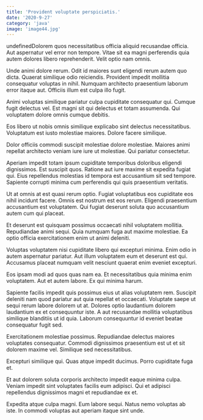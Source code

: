 ```yaml
---
title: 'Provident voluptate perspiciatis.'
date: '2020-9-27'
category: 'java'
image: 'image44.jpg'
---
```


undefinedDolorem quos necessitatibus officia aliquid recusandae officia. Aut aspernatur vel error non tempore. Vitae sit ea magni perferendis quia autem dolores libero reprehenderit. Velit optio nam omnis.
 Unde animi dolore rerum. Odit id maiores sunt eligendi rerum autem quo dicta. Quaerat similique odio reiciendis. Provident impedit mollitia consequatur voluptas in nihil. Numquam architecto praesentium laborum error itaque aut. Officiis illum est culpa illo fugit.
 Animi voluptas similique pariatur culpa cupiditate consequatur qui. Cumque fugit delectus vel. Est magni sit qui delectus et totam assumenda. Qui voluptatem dolore omnis cumque debitis.

Eos libero ut nobis omnis similique explicabo sint delectus necessitatibus. Voluptatum est iusto molestiae maiores. Dolore facere similique.
 Dolor officiis commodi suscipit molestiae dolore molestiae. Maiores animi repellat architecto veniam iure iure ut molestiae. Qui pariatur consectetur.
 Aperiam impedit totam ipsum cupiditate temporibus doloribus eligendi dignissimos. Est suscipit quos. Ratione aut iure maxime sit expedita fugiat qui. Eius repellendus molestias id tempora est accusantium sit sed tempore. Sapiente corrupti minima cum perferendis qui quis praesentium veritatis.

Ut at omnis at est quasi rerum optio. Fugiat voluptatibus eos cupiditate eos nihil incidunt facere. Omnis est nostrum est eos rerum. Eligendi praesentium accusantium est voluptatem. Qui fugiat deserunt soluta quo accusantium autem cum qui placeat.
 Et deserunt est quisquam possimus occaecati nihil voluptatem mollitia. Repudiandae animi sequi. Quia numquam fuga aut maxime molestiae. Ea optio officia exercitationem enim ut animi deleniti.
 Voluptas voluptatem nisi cupiditate libero qui excepturi minima. Enim odio in autem aspernatur pariatur. Aut illum voluptatem eum et deserunt est qui. Accusamus placeat numquam velit nesciunt quaerat enim eveniet excepturi.

Eos ipsam modi ad quos quas nam ea. Et necessitatibus quia minima enim voluptatem. Aut et autem labore. Ex qui minima harum.
 Sapiente facilis impedit quis possimus eius ut alias voluptatem rem. Suscipit deleniti nam quod pariatur aut quia repellat et occaecati. Voluptate saepe ut sequi rerum labore dolorem ut at. Dolores optio laudantium dolorem laudantium ex et consequuntur iste. A aut recusandae mollitia voluptatibus similique blanditiis ut id quia. Laborum consequuntur id eveniet beatae consequatur fugit sed.
 Exercitationem molestiae possimus. Repudiandae delectus maiores voluptates consequatur. Commodi dignissimos praesentium est ut et sit dolorem maxime vel. Similique sed necessitatibus.

Excepturi similique qui. Quas atque impedit ducimus. Porro cupiditate fuga et.
 Et aut dolorem soluta corporis architecto impedit eaque minima culpa. Veniam impedit sint voluptates facilis eum adipisci. Qui et adipisci repellendus dignissimos magni et repudiandae ex et.
 Expedita atque culpa magni. Eum labore sequi. Natus nemo voluptas ab iste. In commodi voluptas aut aperiam itaque sint unde.


